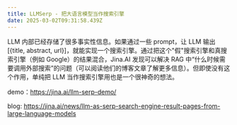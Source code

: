 ```yaml
---
title: LLMSerp - 把大语言模型当作搜索引擎
date: 2025-03-02T09:31:58.439Z
---
```


LLM 内部已经存储了很多事实性信息。如果通过一些 prompt，让 LLM 输出 [{title, abstract, url}]，就能实现一个搜索引擎。通过把这个"假"搜索引擎和真搜索引擎（例如 Google）的结果混合，Jina.AI 发现可以解决 RAG 中“什么时候需要调用外部搜索”的问题（可以阅读他们的博客文章了解更多信息）。但即使没有这个作用，单纯把 LLM 当作搜索引擎用也是一个很神奇的想法。

demo：https://jina.ai/llm-serp-demo/

blog: https://jina.ai/news/llm-as-serp-search-engine-result-pages-from-large-language-models